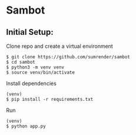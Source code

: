 # Sambot

## Initial Setup:

Clone repo and create a virtual environment

```
$ git clone https://github.com/sumrender/sambot
$ cd sambot
$ python3 -m venv venv
$ source venv/bin/activate
```

Install dependencies

```
(venv)
$ pip install -r requirements.txt
```

Run

```
(venv)
$ python app.py
```
